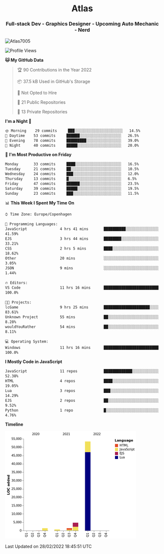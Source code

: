 <h1 align="center">Atlas</h1>
<h3 align="center">Full-stack Dev - Graphics Designer - Upcoming Auto Mechanic - Nerd</h3>

<p><img align="center" src="https://github-readme-stats.vercel.app/api/top-langs?username=Atlas7005&show_icons=true&locale=en&layout=compact" alt="Atlas7005" /></p>

<!--START_SECTION:waka-->
![Profile Views](http://img.shields.io/badge/Profile%20Views-30-blue)

**🐱 My GitHub Data** 

> 🏆 90 Contributions in the Year 2022
 > 
> 📦 37.5 kB Used in GitHub's Storage 
 > 
> 🚫 Not Opted to Hire
 > 
> 📜 21 Public Repositories 
 > 
> 🔑 13 Private Repositories  
 > 
**I'm a Night 🦉** 

```text
🌞 Morning    29 commits     ███░░░░░░░░░░░░░░░░░░░░░░   14.5% 
🌆 Daytime    53 commits     ██████░░░░░░░░░░░░░░░░░░░   26.5% 
🌃 Evening    78 commits     █████████░░░░░░░░░░░░░░░░   39.0% 
🌙 Night      40 commits     █████░░░░░░░░░░░░░░░░░░░░   20.0%

```
📅 **I'm Most Productive on Friday** 

```text
Monday       33 commits     ████░░░░░░░░░░░░░░░░░░░░░   16.5% 
Tuesday      21 commits     ██░░░░░░░░░░░░░░░░░░░░░░░   10.5% 
Wednesday    24 commits     ███░░░░░░░░░░░░░░░░░░░░░░   12.0% 
Thursday     13 commits     █░░░░░░░░░░░░░░░░░░░░░░░░   6.5% 
Friday       47 commits     ██████░░░░░░░░░░░░░░░░░░░   23.5% 
Saturday     39 commits     █████░░░░░░░░░░░░░░░░░░░░   19.5% 
Sunday       23 commits     ███░░░░░░░░░░░░░░░░░░░░░░   11.5%

```


📊 **This Week I Spent My Time On** 

```text
⌚︎ Time Zone: Europe/Copenhagen

💬 Programming Languages: 
JavaScript               4 hrs 41 mins       ██████████░░░░░░░░░░░░░░░   41.59% 
EJS                      3 hrs 44 mins       ████████░░░░░░░░░░░░░░░░░   33.21% 
CSS                      2 hrs 5 mins        ████░░░░░░░░░░░░░░░░░░░░░   18.62% 
Other                    20 mins             ░░░░░░░░░░░░░░░░░░░░░░░░░   3.05% 
JSON                     9 mins              ░░░░░░░░░░░░░░░░░░░░░░░░░   1.44%

🔥 Editors: 
VS Code                  11 hrs 16 mins      █████████████████████████   100.0%

🐱‍💻 Projects: 
lcGame                   9 hrs 25 mins       █████████████████████░░░░   83.61% 
Unknown Project          55 mins             ██░░░░░░░░░░░░░░░░░░░░░░░   8.28% 
wouldYouRather           54 mins             ██░░░░░░░░░░░░░░░░░░░░░░░   8.11%

💻 Operating System: 
Windows                  11 hrs 16 mins      █████████████████████████   100.0%

```

**I Mostly Code in JavaScript** 

```text
JavaScript               11 repos            █████████████░░░░░░░░░░░░   52.38% 
HTML                     4 repos             ████░░░░░░░░░░░░░░░░░░░░░   19.05% 
Lua                      3 repos             ███░░░░░░░░░░░░░░░░░░░░░░   14.29% 
EJS                      2 repos             ██░░░░░░░░░░░░░░░░░░░░░░░   9.52% 
Python                   1 repo              █░░░░░░░░░░░░░░░░░░░░░░░░   4.76%

```


**Timeline**

![Chart not found](https://raw.githubusercontent.com/Atlas7005/Atlas7005/master/charts/bar_graph.png) 


 Last Updated on 28/02/2022 18:45:51 UTC
<!--END_SECTION:waka-->

